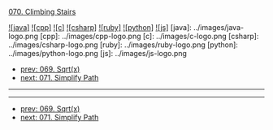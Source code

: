 [070. Climbing Stairs](https://leetcode.com/problems/climbing-stairs/)

[![java]](../java/070-climbing-stairs.md)
[![cpp]](../cpp/070-climbing-stairs.md)
[![c]](../c/070-climbing-stairs.md)
[![csharp]](../csharp/070-climbing-stairs.md)
[![ruby]](../ruby/070-climbing-stairs.md)
[![python]](../python/070-climbing-stairs.md)
[![js]](../js/070-climbing-stairs.md)
[java]: ../images/java-logo.png
[cpp]: ../images/cpp-logo.png
[c]: ../images/c-logo.png
[csharp]: ../images/csharp-logo.png
[ruby]: ../images/ruby-logo.png
[python]: ../images/python-logo.png
[js]: ../images/js-logo.png

- [prev: 069. Sqrt(x)](069-sqrtx.md)
- [next: 071. Simplify Path](071-simplify-path.md)

---



---

- [prev: 069. Sqrt(x)](069-sqrtx.md)
- [next: 071. Simplify Path](071-simplify-path.md)
